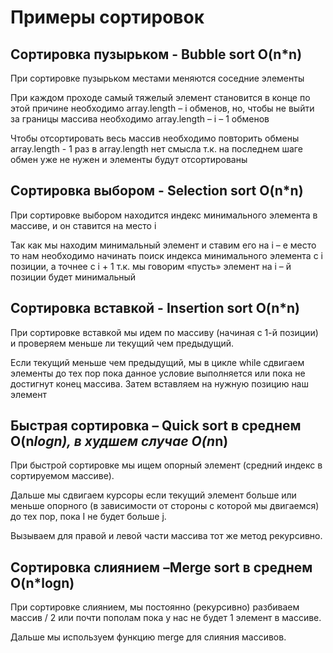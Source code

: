 # Примеры сортировок
## Сортировка пузырьком - Bubble sort O(n*n)
При сортировке пузырьком местами меняются соседние элементы

При каждом проходе самый тяжелый элемент становится в конце по этой причине необходимо array.length – i обменов, но, чтобы не выйти за границы массива необходимо array.length – i – 1 обменов

Чтобы отсортировать весь массив необходимо повторить обмены array.length - 1 раз в array.length нет смысла т.к. на последнем шаге обмен уже не нужен и элементы будут отсортированы

## Сортировка выбором - Selection sort O(n*n)
При сортировке выбором находится индекс минимального элемента в массиве, и он ставится на место i

Так как мы находим минимальный элемент и ставим его на i – е место то нам необходимо начинать поиск индекса минимального элемента с i позиции, а точнее с i + 1 т.к. мы говорим «пусть» элемент на i – й позиции будет минимальный

## Сортировка вставкой - Insertion sort O(n*n)
При сортировке вставкой мы идем по массиву (начиная с 1-й позиции) и проверяем меньше ли текущий чем предыдущий. 

Если текущий меньше чем предыдущий, мы в цикле while сдвигаем элементы до тех пор пока данное условие выполняется или пока не достигнут конец массива. Затем вставляем на нужную позицию наш элемент

## Быстрая сортировка – Quick sort в среднем O(n*logn), в худшем случае O(n*n)
При быстрой сортировке мы ищем опорный элемент (средний индекс в сортируемом массиве). 

Дальше мы сдвигаем курсоры если текущий элемент больше или меньше опорного (в зависимости от стороны с которой мы двигаемся) до тех пор, пока I не будет больше j. 

Вызываем для правой и левой части массива тот же метод рекурсивно.

## Сортировка слиянием –Merge sort в среднем O(n*logn)
При сортировке слиянием, мы постоянно (рекурсивно) разбиваем массив / 2 или почти пополам пока у нас не будет 1 элемент в массиве. 

Дальше мы используем функцию merge для слияния массивов.
